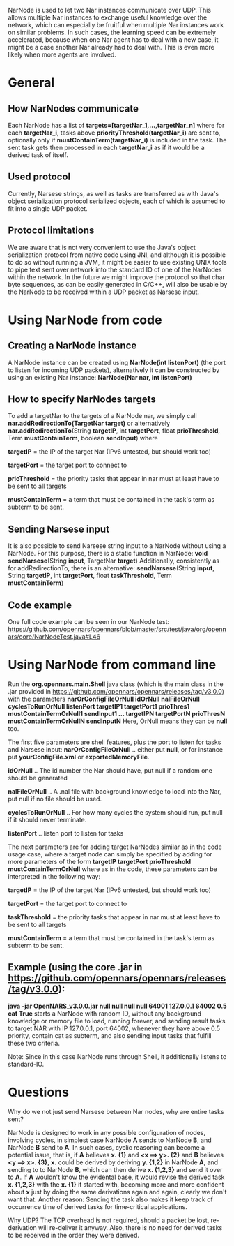 NarNode is used to let two Nar instances communicate over UDP. This allows multiple Nar instances to exchange useful knowledge over the network, which can especially be fruitful when multiple Nar instances work on similar problems.
In such cases, the learning speed can be extremely accelerated, because when one Nar agent has to deal with a new case, it might be a case another Nar already had to deal with. This is even more likely when more agents are involved. 

# General
## How NarNodes communicate
Each NarNode has a list of 
**targets=[targetNar_1,...,targetNar_n]**
where for each **targetNar_i**, tasks above **priorityThreshold(targetNar_i)** are sent to, optionally only if **mustContainTerm(targetNar_i)** is included in the task.
The sent task gets then processed in each **targetNar_i** as if it would be a derived task of itself.

## Used protocol
Currently, Narsese strings, as well as tasks are transferred as with Java's object serialization protocol serialized objects, each of which is assumed to fit into a single UDP packet.

## Protocol limitations
We are aware that is not very convenient to use the Java's object serialization protocol from native code using JNI, and although it is possible to do so without running a JVM,
it might be easier to use existing UNIX tools to pipe text sent over network into the standard IO of one of the NarNodes within the network. In the future we might improve the protocol so that char byte sequences, as can be easily generated in C/C++, will also be usable by the NarNode to be received within a UDP packet as Narsese input.

# Using NarNode from code
## Creating a NarNode instance
A NarNode instance can be created using **NarNode(int listenPort)** (the port to listen for incoming UDP packets),
alternatively it can be constructed by using an existing Nar instance: **NarNode(Nar nar, int listenPort)**

## How to specify NarNodes targets
To add a targetNar to the targets of a NarNode nar, we simply call ****nar.addRedirectionTo**(TargetNar target)**
or alternatively **nar.addRedirectionTo**(String **targetIP**, int **targetPort**, float **prioThreshold**, Term **mustContainTerm**, boolean **sendInput**)
where

**targetIP** = the IP of the target Nar (IPv6 untested, but should work too)

**targetPort** = the target port to connect to

**prioThreshold** = the priority tasks that appear in nar must at least have to be sent to all targets

**mustContainTerm** = a term that must be contained in the task's term as subterm to be sent.

## Sending Narsese input
It is also possible to send Narsese string input to a NarNode without using a NarNode.
For this purpose, there is a static function in NarNode:
**void sendNarsese**(String **input**, TargetNar **target**)
Additionally, consistently as for addRedirectionTo, there is an alternative:
**sendNarsese**(String **input**, String **targetIP**, int **targetPort**, float **taskThreshold**, Term **mustContainTerm**)

## Code example
One full code example can be seen in our NarNode test: https://github.com/opennars/opennars/blob/master/src/test/java/org/opennars/core/NarNodeTest.java#L46

# Using NarNode from command line
Run the **org.opennars.main.Shell** java class (which is the main class in the .jar provided in https://github.com/opennars/opennars/releases/tag/v3.0.0) with the parameters **narOrConfigFileOrNull idOrNull nalFileOrNull cyclesToRunOrNull listenPort targetIP1 targetPort1 prioThres1 mustContainTermOrNull1 sendInput1 ... targetIPN targetPortN prioThresN mustContainTermOrNullN sendInputN**
Here, OrNull means they can be **null** too.

The first five parameters are shell features, plus the port to listen for tasks and Narsese input:
**narOrConfigFileOrNull** .. either put **null**, or for instance put **yourConfigFile.xml** or **exportedMemoryFile**.

**idOrNull** .. The id number the Nar should have, put null if a random one should be generated

**nalFileOrNull** .. A .nal file with background knowledge to load into the Nar, put null if no file should be used.

**cyclesToRunOrNull** .. For how many cycles the system should run, put null if it should never terminate.

**listenPort** .. listen port to listen for tasks

The next parameters are for adding target NarNodes similar as in the code usage case, where a target node can simply be specified by adding for more parameters of the form **targetIP targetPort prioThreshold mustContainTermOrNull**
where as in the code, these parameters can be interpreted in the following way:

**targetIP** = the IP of the target Nar (IPv6 untested, but should work too)

**targetPort** = the target port to connect to

**taskThreshold** = the priority tasks that appear in nar must at least have to be sent to all targets

**mustContainTerm** = a term that must be contained in the task's term as subterm to be sent.

## Example (using the core .jar in https://github.com/opennars/opennars/releases/tag/v3.0.0): 
**java -jar OpenNARS_v3.0.0.jar null null null null 64001 127.0.0.1 64002 0.5 cat True**
starts a NarNode with random ID, without any background knowledge or memory file to load, running forever, and sending result tasks to target NAR with IP 127.0.0.1, port 64002, whenever they have above 0.5 priority, contain cat as subterm, and also sending input tasks that fulfill these two criteria.

Note: Since in this case NarNode runs through Shell, it additionally listens to standard-IO.

# Questions

Why do we not just send Narsese between Nar nodes, why are entire tasks sent?

NarNode is designed to work in any possible configuration of nodes, involving cycles,
in simplest case NarNode **A** sends to NarNode **B**, and NarNode **B** send to **A**.
In such cases, cyclic reasoning can become a potential issue, that is, if **A** believes **x. {1}** and **<x ==> y>. {2}** and **B** believes **<y ==> x>. {3}**, **x.** could be derived by deriving **y. {1,2}**  in NarNode **A**, and sending to to NarNode **B**, which can then derive **x. {1,2,3}** and send it over to **A**. If **A** wouldn't know the evidental base, it would revise the derived task **x. {1,2,3}** with the **x. {1}** it started with, becoming more and more confident about **x** just by doing the same derivations again and again, clearly we don't want that.
Another reason: Sending the task also makes it keep track of occurrence time of derived tasks for time-critical applications.

Why UDP?
The TCP overhead is not required, should a packet be lost, re-derivation will re-deliver it anyway. Also, there is no need for derived tasks to be received in the order they were derived.
